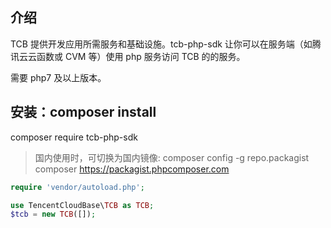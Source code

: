 ## 介绍

TCB 提供开发应用所需服务和基础设施。tcb-php-sdk 让你可以在服务端（如腾讯云云函数或 CVM 等）使用 php 服务访问 TCB 的的服务。

需要 php7 及以上版本。

## 安装：composer install

composer require tcb-php-sdk

> 国内使用时，可切换为国内镜像: composer config -g repo.packagist composer https://packagist.phpcomposer.com

```php
require 'vendor/autoload.php';

use TencentCloudBase\TCB as TCB;
$tcb = new TCB([]);
```
